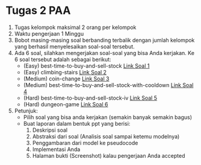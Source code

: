 # Tugas 2 PAA

1.	Tugas kelompok maksimal 2 orang per kelompok
2.	Waktu pengerjaan 1 Minggu
3.	Bobot masing-masing soal berbanding terbalik dengan jumlah kelompok yang berhasil menyelesaikan soal-soal tersebut.
4.	Ada 6 soal, silahkan mengerjakan soal-soal yang bisa Anda kerjakan. Ke 6 soal tersebut adalah sebagai berikut:
    -	(Easy) best-time-to-buy-and-sell-stock [Link Soal 1](https://leetcode.com/problems/best-time-to-buy-and-sell-stock/description/?envType=problem-list-v2&envId=dynamic-programming)
    -	(Easy) climbing-stairs [Link Soal 2](https://leetcode.com/problems/climbing-stairs/description/?envType=problem-list-v2&envId=dynamic-programming)
    -	(Medium) coin-change [Link Soal 3](https://leetcode.com/problems/coin-change/description/?envType=problem-list-v2&envId=dynamic-programming)
    -	(Medium) best-time-to-buy-and-sell-stock-with-cooldown [Link Soal 4](https://leetcode.com/problems/best-time-to-buy-and-sell-stock-with-cooldown/description/?envType=problem-list-v2&envId=dynamic-programming)
    -	(Hard) best-time-to-buy-and-sell-stock-iv [Link Soal 5](https://leetcode.com/problems/best-time-to-buy-and-sell-stock-iv/description/?envType=problem-list-v2&envId=dynamic-programming)
    -	(Hard) dungeon-game [Link Soal 6](https://leetcode.com/problems/dungeon-game/description/?envType=problem-list-v2&envId=dynamic-programming)
5.	Petunjuk:
    - Pilih soal yang bisa anda kerjakan (semakin banyak semakin bagus)
    - Buat laporan dalam bentuk ppt yang berisi:
        1.	Deskripsi soal
        2.	Abstraksi dari soal (Analisis soal sampai ketemu modelnya)
        3.	Penggambaran dari model ke pseudocode
        4.	Implementasi Anda
        5.	Halaman bukti (Screenshot) kalau pengerjaan Anda accepted
